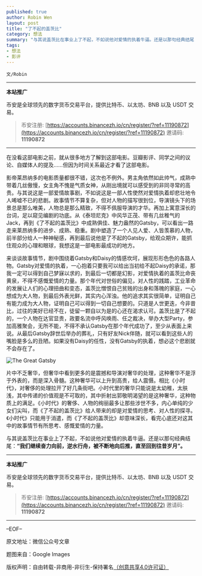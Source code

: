 ```yaml
---
published: true
author: Robin Wen
layout: post
title: "了不起的盖茨比"
category: 想法
summary: "与其说盖茨比在事业上了不起，不如说他对爱情的执着牛逼。还是以那句经典结尾：“我们继续奋力向前，逆水行舟，被不断地向后推，直至回到往昔岁月”。"
tags:
- 想法
- 影评
---
```


`文/Robin`

***

**本站推广**

币安是全球领先的数字货币交易平台，提供比特币、以太坊、BNB 以及 USDT 交易。

> 币安注册: [https://accounts.binancezh.io/cn/register/?ref=11190872](https://accounts.binancezh.io/cn/register/?ref=11190872)
> 邀请码: **11190872**

***

在没看这部电影之前，就从很多地方了解到这部电影。豆瓣影评、同学之间的议论、自媒体人的提及……但因为时间关系最近才看了这部电影。

影帝莱昂纳多的电影质量都很不错，这次也不例外。男主角依然如此帅气，成熟中带着几丝傲慢，女主角不愧是气质女神，从刚出境就可以感受到的非同寻常的高贵。与其说这是一部爱情故事剧，不如说这是一部人性使然对爱情执着却悲壮地令人唏嘘不已的悲剧。故事情节不算复杂，但对人物的描写很到位，导演镜头下的场景总是那么唯美，人物总是那么精致，不得不佩服导演的才华。再加上寓意深长的台词，足以窥见编剧的功底。从《泰坦尼克》中风华正茂、带有几丝稚气的Jack，再到《了不起的盖茨比》中成熟俱佳、魅力盎然的Gatsby，可以看出一路走来莱昂纳多的进步、成熟、稳重。剧中塑造了一个人见人爱、人皆羡慕的人物，前半部分给人一种神秘感，再到最后说他是了不起的Gatsby，给观众期许，能抓住观众的心理和眼球，我想这是一部电影最成功的地方。

来谈谈故事情节，剧中围绕着Gatsby和Daisy的情感坎坷，展现形形色色的各路人物。Gatsby对爱情的执着，一心抱着只要我可以给出当初给不起Daisy的承诺，那我一定可以得到自己梦寐以求的，到最后一切都是幻影，对爱情执着的盖茨比命丧黄泉，不得不感慨爱情的力量。那个年代对世俗的偏见，对人性的践踏，工业革命的发展让人们的心理扭曲和变态，盖茨比憎恨自己贫贱的出身和落魄的家庭，一心想成为大人物，到最后外表光鲜，其实内心浑浊。他的追求其实很简单，证明自己有能力成为大人物，证明自己可以得到一切自己想要的。只道是人世更迭，今非昔比，过往的美好已经不在，徒留一颗自以为是的心还在渴求认可。盖茨比是了不起的，一个人物在达官显贵，政要名流中呼风唤雨、任之裁决，举办大型Party，参加高雅聚会，无所不能，不得不承认Gatsby在那个年代成功了，至少从表面上来说。从最后Gatsby辞世后举办的葬礼，只有好友Nick伴随，就可以看到这些人的嘴脸是多么的丑陋。如果没有Daisy的任性，没有Gatsby的执着，想必这个悲剧就不会存在了。

![The Great Gatsby](https://cdn.dbarobin.com/IakRslR.jpg)

片中不乏奢华，但奢华中看到更多的是震撼和导演对奢华的处理，这种奢华不是浮于外表的，而是深入骨髓。这种奢华可以上升到高贵，给人震慑。相比《小时代》，对奢侈的处理拉开了好几条街吧。小时代里的奢华只能说是太幼稚，太肤浅，其中传递的价值观是不可取的，其中折射出郭敬明渴望的是这种奢华，这种物质上的满足。《小时代》的奢侈、人物的绚丽最多让那些涉世不多，内心单纯的少女们尖叫，而《了不起的盖茨比》给人带来的却是对爱情的思考、对人性的探寻。《小时代》只能用于消遣，而《了不起的盖茨比》却意味深长，看完心底还对这其中的故事情节有所思考、感慨爱情的力量。

与其说盖茨比在事业上了不起，不如说他对爱情的执着牛逼。还是以那句经典结尾：**“我们继续奋力向前，逆水行舟，被不断地向后推，直至回到往昔岁月”。**

***

**本站推广**

币安是全球领先的数字货币交易平台，提供比特币、以太坊、BNB 以及 USDT 交易。

> 币安注册: [https://accounts.binancezh.io/cn/register/?ref=11190872](https://accounts.binancezh.io/cn/register/?ref=11190872)
> 邀请码: **11190872**

***

–EOF–

原文地址：微信公众号文章

题图来自：Google Images

版权声明：自由转载-非商用-非衍生-保持署名<a href="http://creativecommons.org/licenses/by-nc-nd/4.0/deed.zh" target="_blank">（创意共享4.0许可证）</a>
